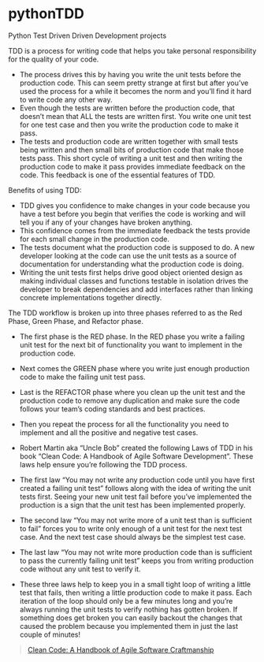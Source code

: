 # pythonTDD
Python Test Driven Driven Development projects


TDD is a process for writing code that helps you take personal responsibility for the quality of your code.
- The process drives this by having you write the unit tests before the production code. This can seem pretty strange at first but after you’ve used the process for a
while it becomes the norm and you’ll find it hard to write code any other way.
- Even though the tests are written before the production code, that doesn’t mean that ALL the tests are written first. You write one unit test for one test case and
then you write the production code to make it pass.
- The tests and production code are written together with small tests being written and then small bits of production code that make those tests pass. This short
cycle of writing a unit test and then writing the production code to make it pass provides immediate feedback on the code. This feedback is one of the essential features
of TDD.

Benefits of using TDD:

- TDD gives you confidence to make changes in your code because you have a test before you begin that verifies the code is working and will tell you if any of your
changes have broken anything.
- This confidence comes from the immediate feedback the tests provide for each small change in the production code.
- The tests document what the production code is supposed to do. A new developer looking at the code can use the unit tests as a source of documentation for
understanding what the production code is doing.
- Writing the unit tests first helps drive good object oriented design as making individual classes and functions testable in isolation drives the developer to break
dependencies and add interfaces rather than linking concrete implementations together directly.

The TDD workflow is broken up into three phases referred to as the Red Phase, Green Phase, and Refactor phase.
- The first phase is the RED phase. In the RED phase you write a failing unit test for the next bit of functionality you want to implement in the production code.
- Next comes the GREEN phase where you write just enough production code to make the failing unit test pass.
- Last is the REFACTOR phase where you clean up the unit test and the production code to remove any duplication and make sure the code follows your team’s
coding standards and best practices.
- Then you repeat the process for all the functionality you need to implement and all the positive and negative test cases.

- Robert Martin aka “Uncle Bob” created the following Laws of TDD in his book “Clean Code: A Handbook of Agile Software Development”. These laws help ensure
you’re following the TDD process.

- The first law “You may not write any production code until you have first created a failing unit test” follows along with the idea of writing the unit tests first.
Seeing your new unit test fail before you’ve implemented the production is a sign that the unit test has been implemented properly.
- The second law “You may not write more of a unit test than is sufficient to fail” forces you to write only enough of a unit test for the next test case. And the next
test case should always be the simplest test case.
- The last law “You may not write more production code than is sufficient to pass the currently failing unit test” keeps you from writing production code without
any unit test to verify it.
- These three laws help to keep you in a small tight loop of writing a little test that fails, then writing a little production code to make it pass. Each iteration of the loop
should only be a few minutes long and you’re always running the unit tests to verify nothing has gotten broken. If something does get broken you can easily backout
the changes that caused the problem because you implemented them in just the last couple of minutes!

> [Clean Code: A Handbook of Agile Software Craftmanship](https://www.amazon.com/Clean-Code-Handbook-Software-Craftsmanship/dp/0132350882)